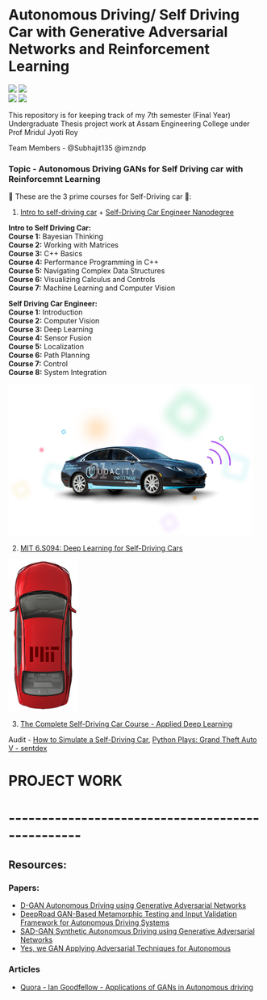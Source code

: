 # Autonomous Driving/ Self Driving Car with Generative Adversarial Networks and Reinforcement Learning
<img src="https://github.com/SKKSaikia/self-drive/blob/master/img/a-map.jpg" height=250px><a> </a><img src="https://github.com/SKKSaikia/self-drive/blob/master/img/sense.jpg" height=250px><br /><img src="https://github.com/SKKSaikia/self-drive/blob/master/img/waymo.png" height=200px><a> </a><img src="https://github.com/SKKSaikia/self-drive/blob/master/img/ai-maps.jpg" height=200px><a> </a>

This repository is for keeping track of my 7th semester (Final Year) Undergraduate Thesis project work at Assam Engineering College under Prof Mridul Jyoti Roy

Team Members - @Subhajit135 @imzndp

### Topic - Autonomous Driving GANs for Self Driving car with Reinforcemnt Learning

🚓 These are the 3  prime courses for Self-Driving car 🔮:

1. [Intro to self-driving car](https://www.udacity.com/course/intro-to-self-driving-cars--nd113) + [Self-Driving Car Engineer Nanodegree](https://www.udacity.com/course/self-driving-car-engineer-nanodegree--nd013)

<b> Intro to Self Driving Car: </b><br />
<b>Course 1:</b> Bayesian Thinking <br />
<b>Course 2:</b> Working with Matrices <br />
<b>Course 3:</b> C++ Basics <br />
<b>Course 4:</b> Performance Programming in C++ <br />
<b>Course 5:</b> Navigating Complex Data Structures <br />
<b>Course 6:</b> Visualizing Calculus and Controls <br />
<b>Course 7:</b> Machine Learning and Computer Vision <br />

<b> Self Driving Car Engineer: </b><br />
<b>Course 1:</b> Introduction <br />
<b>Course 2:</b> Computer Vision <br />
<b>Course 3:</b> Deep Learning <br />
<b>Course 4:</b> Sensor Fusion <br />
<b>Course 5:</b> Localization <br />
<b>Course 6:</b> Path Planning <br />
<b>Course 7:</b> Control <br />
<b>Course 8:</b> System Integration <br />


<img src="https://github.com/SKKSaikia/SelfDrive/blob/master/img/ud_self_car.png" height=300px>

2. [MIT 6.S094: Deep Learning for Self-Driving Cars](https://selfdrivingcars.mit.edu/)

<img src="https://github.com/SKKSaikia/SelfDrive/blob/master/img/car-red.png" height=300px>

3. [The Complete Self-Driving Car Course - Applied Deep Learning](https://www.udemy.com/applied-deep-learningtm-the-complete-self-driving-car-course/)

Audit - [How to Simulate a Self-Driving Car](https://youtu.be/EaY5QiZwSP4), [Python Plays: Grand Theft Auto V - sentdex](https://www.youtube.com/watch?v=ks4MPfMq8aQ&list=PLQVvvaa0QuDeETZEOy4VdocT7TOjfSA8a&index=1)

# PROJECT WORK



# -------------------------------------------------

## Resources:

### Papers:
- [D-GAN Autonomous Driving using Generative Adversarial Networks](https://github.com/SKKSaikia/SelfDrive/blob/master/papers/D-GAN%20Autonomous%20Driving%20using%20Generative.pdf)
- [DeepRoad GAN-Based Metamorphic Testing and Input Validation Framework for Autonomous Driving Systems](https://github.com/SKKSaikia/SelfDrive/blob/master/papers/DeepRoad%20GAN-Based%20Metamorphic%20Testing%20and%20Input%20Validation%20Framework%20for%20Autonomous%20Driving%20Systems.pdf)
- [SAD-GAN Synthetic Autonomous Driving using Generative Adversarial Networks](https://github.com/SKKSaikia/SelfDrive/blob/master/papers/SAD-GAN%20Synthetic%20Autonomous%20Driving%20using%20Generative%20Adversarial%20Networks.pdf)
- [Yes, we GAN Applying Adversarial Techniques for Autonomous](https://github.com/SKKSaikia/SelfDrive/blob/master/papers/Yes%2C%20we%20GAN%20Applying%20Adversarial%20Techniques%20for%20Autonomous.pdf)

### Articles
- [Quora - Ian Goodfellow - Applications of GANs in Autonomous driving](https://www.quora.com/What-could-be-the-applications-of-generative-adversarial-networks-GANs-in-autonomous-vehicles-if-any)

